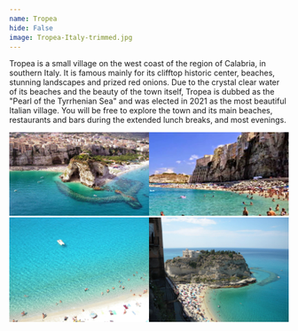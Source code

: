 ```yaml
---
name: Tropea
hide: False
image: Tropea-Italy-trimmed.jpg
---
```

Tropea is a small village on the west coast of the region of Calabria, in southern Italy. It is famous mainly for its clifftop historic center, beaches, stunning landscapes and prized red onions. Due to the crystal clear water of its beaches and the beauty of the town itself, Tropea is dubbed as the "Pearl of the Tyrrhenian Sea" and was elected in 2021 as the most beautiful Italian village. You will be free to explore the town and its main beaches, restaurants and bars during the extended lunch breaks, and most evenings. 


<img src='/assets/images/tropea1.jpeg' width='50%'><img src='/assets/images/tropea2.jpeg' width='50%'>
<img src='/assets/images/IMG_9815.JPG' width='50%'><img src='/assets/images/IMG_9816.JPG' width='50%'>
